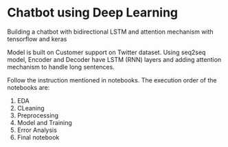 # Chatbot using Deep Learning
 Building a chatbot with bidirectional LSTM and attention mechanism with tensorflow and keras
 
 Model is built on Customer support on Twitter dataset.
 Using seq2seq model, Encoder and Decoder have LSTM (RNN) layers and adding attention mechanism to handle long sentences.
 
 Follow the instruction mentioned in notebooks. The execution order of the notebooks are:
 1. EDA
 2. CLeaning
 3. Preprocessing
 4. Model and Training
 5. Error Analysis
 6. Final notebook
